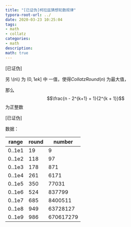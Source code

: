 ```yaml
---
title: "[已证伪]柯拉兹猜想轮数规律"  
typora-root-url: ../  
date: 2020-03-23 10:25:04  
tags: 
- math
- collatz
categories:
- math  
description:    
math: true
---
```


[已证伪]

另 \\(n​\\) 为 $(0, 1ek]$ 中 一值，使得$CollatzRound(n)$ 为最大值，

那么$$\frac{n - 2^{k+1} + 1}{2^{k + 1}}$$ 为正整数

[已证伪]

数据：

| range  | round | number    |
| ------ | ----- | --------- |
| 0..1e1 | 19    | 9         |
| 0..1e2 | 118   | 97        |
| 0..1e3 | 178   | 871       |
| 0..1e4 | 261   | 6171      |
| 0..1e5 | 350   | 77031     |
| 0..1e6 | 524   | 837799    |
| 0..1e7 | 685   | 8400511   |
| 0..1e8 | 949   | 63728127  |
| 0..1e9 | 986   | 670617279 |